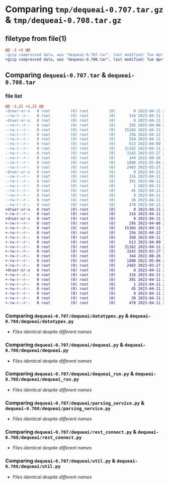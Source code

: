 # Comparing `tmp/dequeai-0.707.tar.gz` & `tmp/dequeai-0.708.tar.gz`

## filetype from file(1)

```diff
@@ -1 +1 @@
-gzip compressed data, was "dequeai-0.707.tar", last modified: Tue Apr 11 20:56:30 2023, max compression
+gzip compressed data, was "dequeai-0.708.tar", last modified: Tue Apr 11 20:58:00 2023, max compression
```

## Comparing `dequeai-0.707.tar` & `dequeai-0.708.tar`

### file list

```diff
@@ -1,21 +1,21 @@
-drwxr-xr-x   0 root         (0) root         (0)        0 2023-04-11 20:56:30.745560 dequeai-0.707/
--rw-r--r--   0 root         (0) root         (0)      316 2023-04-11 20:56:30.745560 dequeai-0.707/PKG-INFO
-drwxr-xr-x   0 root         (0) root         (0)        0 2023-04-11 20:56:30.745560 dequeai-0.707/dequeai/
--rw-r--r--   0 root         (0) root         (0)      295 2023-04-08 20:25:27.000000 dequeai-0.707/dequeai/__init__.py
--rw-r--r--   0 root         (0) root         (0)    15384 2023-04-11 16:25:26.000000 dequeai-0.707/dequeai/datatypes.py
--rw-r--r--   0 root         (0) root         (0)      256 2022-04-22 17:52:12.000000 dequeai-0.707/dequeai/deque_config.py
--rw-r--r--   0 root         (0) root         (0)      350 2023-04-11 17:28:02.000000 dequeai-0.707/dequeai/deque_environment.py
--rw-r--r--   0 root         (0) root         (0)      613 2023-04-09 13:53:50.000000 dequeai-0.707/dequeai/dequeai.py
--rw-r--r--   0 root         (0) root         (0)    21162 2023-04-11 20:56:07.000000 dequeai-0.707/dequeai/dequeai_run.py
--rw-r--r--   0 root         (0) root         (0)     3242 2023-03-27 20:38:54.000000 dequeai-0.707/dequeai/parsing_service.py
--rw-r--r--   0 root         (0) root         (0)      344 2022-08-26 18:22:25.000000 dequeai-0.707/dequeai/redis_services.py
--rw-r--r--   0 root         (0) root         (0)     1888 2022-05-04 21:23:01.000000 dequeai-0.707/dequeai/rest_connect.py
--rw-r--r--   0 root         (0) root         (0)     2483 2023-03-27 20:38:54.000000 dequeai-0.707/dequeai/util.py
-drwxr-xr-x   0 root         (0) root         (0)        0 2023-04-11 20:56:30.745560 dequeai-0.707/dequeai.egg-info/
--rw-r--r--   0 root         (0) root         (0)      316 2023-04-11 20:56:30.000000 dequeai-0.707/dequeai.egg-info/PKG-INFO
--rw-r--r--   0 root         (0) root         (0)      391 2023-04-11 20:56:30.000000 dequeai-0.707/dequeai.egg-info/SOURCES.txt
--rw-r--r--   0 root         (0) root         (0)        1 2023-04-11 20:56:30.000000 dequeai-0.707/dequeai.egg-info/dependency_links.txt
--rw-r--r--   0 root         (0) root         (0)       45 2023-04-11 20:56:30.000000 dequeai-0.707/dequeai.egg-info/requires.txt
--rw-r--r--   0 root         (0) root         (0)        8 2023-04-11 20:56:30.000000 dequeai-0.707/dequeai.egg-info/top_level.txt
--rw-r--r--   0 root         (0) root         (0)       38 2023-04-11 20:56:30.745560 dequeai-0.707/setup.cfg
--rw-r--r--   0 root         (0) root         (0)      470 2023-04-11 20:56:17.000000 dequeai-0.707/setup.py
+drwxr-xr-x   0 root         (0) root         (0)        0 2023-04-11 20:58:00.174012 dequeai-0.708/
+-rw-r--r--   0 root         (0) root         (0)      316 2023-04-11 20:58:00.174012 dequeai-0.708/PKG-INFO
+drwxr-xr-x   0 root         (0) root         (0)        0 2023-04-11 20:58:00.174012 dequeai-0.708/dequeai/
+-rw-r--r--   0 root         (0) root         (0)      295 2023-04-08 20:25:27.000000 dequeai-0.708/dequeai/__init__.py
+-rw-r--r--   0 root         (0) root         (0)    15384 2023-04-11 16:25:26.000000 dequeai-0.708/dequeai/datatypes.py
+-rw-r--r--   0 root         (0) root         (0)      256 2022-04-22 17:52:12.000000 dequeai-0.708/dequeai/deque_config.py
+-rw-r--r--   0 root         (0) root         (0)      350 2023-04-11 17:28:02.000000 dequeai-0.708/dequeai/deque_environment.py
+-rw-r--r--   0 root         (0) root         (0)      613 2023-04-09 13:53:50.000000 dequeai-0.708/dequeai/dequeai.py
+-rw-r--r--   0 root         (0) root         (0)    21162 2023-04-11 20:56:07.000000 dequeai-0.708/dequeai/dequeai_run.py
+-rw-r--r--   0 root         (0) root         (0)     3242 2023-03-27 20:38:54.000000 dequeai-0.708/dequeai/parsing_service.py
+-rw-r--r--   0 root         (0) root         (0)      344 2022-08-26 18:22:25.000000 dequeai-0.708/dequeai/redis_services.py
+-rw-r--r--   0 root         (0) root         (0)     1888 2022-05-04 21:23:01.000000 dequeai-0.708/dequeai/rest_connect.py
+-rw-r--r--   0 root         (0) root         (0)     2483 2023-03-27 20:38:54.000000 dequeai-0.708/dequeai/util.py
+drwxr-xr-x   0 root         (0) root         (0)        0 2023-04-11 20:58:00.174012 dequeai-0.708/dequeai.egg-info/
+-rw-r--r--   0 root         (0) root         (0)      316 2023-04-11 20:57:59.000000 dequeai-0.708/dequeai.egg-info/PKG-INFO
+-rw-r--r--   0 root         (0) root         (0)      391 2023-04-11 20:58:00.000000 dequeai-0.708/dequeai.egg-info/SOURCES.txt
+-rw-r--r--   0 root         (0) root         (0)        1 2023-04-11 20:57:59.000000 dequeai-0.708/dequeai.egg-info/dependency_links.txt
+-rw-r--r--   0 root         (0) root         (0)       45 2023-04-11 20:58:00.000000 dequeai-0.708/dequeai.egg-info/requires.txt
+-rw-r--r--   0 root         (0) root         (0)        8 2023-04-11 20:58:00.000000 dequeai-0.708/dequeai.egg-info/top_level.txt
+-rw-r--r--   0 root         (0) root         (0)       38 2023-04-11 20:58:00.174012 dequeai-0.708/setup.cfg
+-rw-r--r--   0 root         (0) root         (0)      470 2023-04-11 20:57:45.000000 dequeai-0.708/setup.py
```

### Comparing `dequeai-0.707/dequeai/datatypes.py` & `dequeai-0.708/dequeai/datatypes.py`

 * *Files identical despite different names*

### Comparing `dequeai-0.707/dequeai/dequeai.py` & `dequeai-0.708/dequeai/dequeai.py`

 * *Files identical despite different names*

### Comparing `dequeai-0.707/dequeai/dequeai_run.py` & `dequeai-0.708/dequeai/dequeai_run.py`

 * *Files identical despite different names*

### Comparing `dequeai-0.707/dequeai/parsing_service.py` & `dequeai-0.708/dequeai/parsing_service.py`

 * *Files identical despite different names*

### Comparing `dequeai-0.707/dequeai/rest_connect.py` & `dequeai-0.708/dequeai/rest_connect.py`

 * *Files identical despite different names*

### Comparing `dequeai-0.707/dequeai/util.py` & `dequeai-0.708/dequeai/util.py`

 * *Files identical despite different names*

